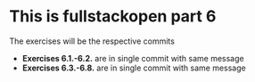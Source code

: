 # This is fullstackopen part 6 


The exercises will be the respective commits

+ **Exercises 6.1.-6.2.** are in single commit with same message
+ **Exercises 6.3.-6.8.** are in single commit with same message